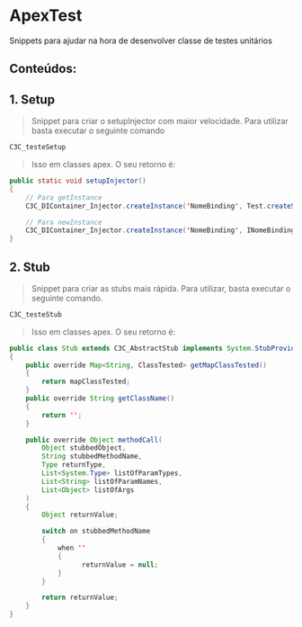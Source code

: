 # ApexTest

Snippets para ajudar na hora de desenvolver classe de testes unitários

## Conteúdos:
## 1. Setup
> Snippet para criar o setupInjector com maior velocidade.
> Para utilizar basta executar o seguinte comando
```java
C3C_testeSetup
```
> Isso em classes apex.
> O seu retorno é:
```java
public static void setupInjector()
{
    // Para getInstance
    C3C_DIContainer_Injector.createInstance('NomeBinding', Test.createStub(INomeBinding.class, new NomeBindingStub()));

    // Para newInstance
    C3C_DIContainer_Injector.createInstance('NomeBinding', INomeBinding.class, 'NomeDaClasseDeTeste.NomeBindingStub');
}
```

## 2. Stub
> Snippet para criar as stubs mais rápida.
> Para utilizar, basta executar o seguinte comando.
```java
C3C_testeStub
```
> Isso em classes apex.
> O seu retorno é:
```java
public class Stub extends C3C_AbstractStub implements System.StubProvider
{
    public override Map<String, ClassTested> getMapClassTested()
    {
        return mapClassTested;
    }
    public override String getClassName()
    {
        return '';
    }

    public override Object methodCall(
        Object stubbedObject,
        String stubbedMethodName,
        Type returnType,
        List<System.Type> listOfParamTypes,
        List<String> listOfParamNames,
        List<Object> listOfArgs
    )
    {
        Object returnValue;

        switch on stubbedMethodName
        {
            when ''
            {
                  returnValue = null;
            }
        }

        return returnValue;
    }
}
```